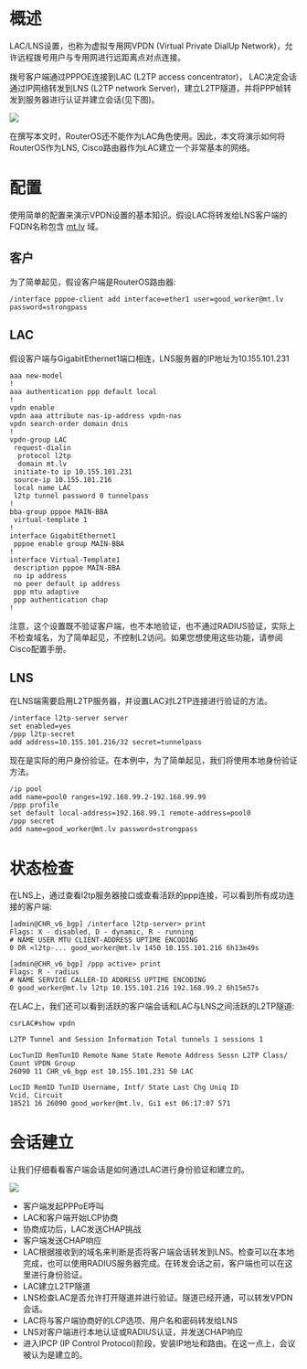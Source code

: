 # 概述

LAC/LNS设置，也称为虚拟专用网VPDN (Virtual Private DialUp Network)，允许远程拨号用户与专用网进行远距离点对点连接。

拨号客户端通过PPPOE连接到LAC (L2TP access concentrator)， LAC决定会话通过IP网络转发到LNS (L2TP network Server)，建立L2TP隧道，并将PPP帧转发到服务器进行认证并建立会话(见下图)。

  

![](https://help.mikrotik.com/docs/download/attachments/9863181/LNS_LAC_CISCO.svg?version=1&modificationDate=1583326332898&api=v2&effects=drop-shadow)

  

在撰写本文时，RouterOS还不能作为LAC角色使用。因此，本文将演示如何将RouterOS作为LNS, Cisco路由器作为LAC建立一个非常基本的网络。

# 配置

使用简单的配置来演示VPDN设置的基本知识。假设LAC将转发给LNS客户端的FQDN名称包含 [mt.lv](https://mt.lv) 域。

## 客户

为了简单起见，假设客户端是RouterOS路由器:

`/interface pppoe-client add interface=ether1 user=good_worker@mt.lv password=strongpass`

## LAC

假设客户端与GigabitEthernet1端口相连，LNS服务器的IP地址为10.155.101.231

```shell
aaa new-model
!
aaa authentication ppp default local
!
vpdn enable
vpdn aaa attribute nas-ip-address vpdn-nas
vpdn search-order domain dnis
!
vpdn-group LAC
 request-dialin
  protocol l2tp
  domain mt.lv
 initiate-to ip 10.155.101.231
 source-ip 10.155.101.216
 local name LAC
 l2tp tunnel password 0 tunnelpass
!
bba-group pppoe MAIN-BBA
 virtual-template 1
!
interface GigabitEthernet1
 pppoe enable group MAIN-BBA
!
interface Virtual-Template1
 description pppoe MAIN-BBA
 no ip address
 no peer default ip address
 ppp mtu adaptive
 ppp authentication chap
!
```

注意，这个设置既不验证客户端，也不本地验证，也不通过RADIUS验证，实际上不检查域名，为了简单起见，不控制L2访问。如果您想使用这些功能，请参阅Cisco配置手册。

## LNS

在LNS端需要启用L2TP服务器，并设置LAC对L2TP连接进行验证的方法。

```shell
/interface l2tp-server server
set enabled=yes
/ppp l2tp-secret
add address=10.155.101.216/32 secret=tunnelpass
```

现在是实际的用户身份验证。在本例中，为了简单起见，我们将使用本地身份验证方法。

```shell
/ip pool
add name=pool0 ranges=192.168.99.2-192.168.99.99
/ppp profile
set default local-address=192.168.99.1 remote-address=pool0
/ppp secret
add name=good_worker@mt.lv password=strongpass
```

# 状态检查

在LNS上，通过查看l2tp服务器接口或查看活跃的ppp连接，可以看到所有成功连接的客户端:

```shell
[admin@CHR_v6_bgp] /interface l2tp-server> print
Flags: X - disabled, D - dynamic, R - running
# NAME USER MTU CLIENT-ADDRESS UPTIME ENCODING
0 DR <l2tp-... good_worker@mt.lv 1450 10.155.101.216 6h13m49s
 
[admin@CHR_v6_bgp] /ppp active> print
Flags: R - radius
# NAME SERVICE CALLER-ID ADDRESS UPTIME ENCODING
0 good_worker@mt.lv l2tp 10.155.101.216 192.168.99.2 6h15m57s
```

在LAC上，我们还可以看到活跃的客户端会话和LAC与LNS之间活跃的L2TP隧道:

```shell
csrLAC#show vpdn
 
L2TP Tunnel and Session Information Total tunnels 1 sessions 1
 
LocTunID RemTunID Remote Name State Remote Address Sessn L2TP Class/
Count VPDN Group
26090 11 CHR_v6_bgp est 10.155.101.231 50 LAC
 
LocID RemID TunID Username, Intf/ State Last Chg Uniq ID
Vcid, Circuit
18521 16 26090 good_worker@mt.lv, Gi1 est 06:17:07 571
```

# 会话建立

让我们仔细看看客户端会话是如何通过LAC进行身份验证和建立的。

![](https://help.mikrotik.com/docs/download/attachments/9863181/LNS_LAC_Establishment.svg?version=2&modificationDate=1583326052852&api=v2&effects=drop-shadow)

- 客户端发起PPPoE呼叫
- LAC和客户端开始LCP协商
- 协商成功后，LAC发送CHAP挑战
- 客户端发送CHAP响应
- LAC根据接收到的域名来判断是否将客户端会话转发到LNS。检查可以在本地完成，也可以使用RADIUS服务器完成。在转发会话之前，客户端也可以在这里进行身份验证。
- LAC建立L2TP隧道
- LNS检查LAC是否允许打开隧道并进行验证。隧道已经开通，可以转发VPDN会话。
- LAC将与客户端协商好的LCP选项、用户名和密码转发给LNS
- LNS对客户端进行本地认证或RADIUS认证，并发送CHAP响应
- 进入IPCP (IP Control Protocol)阶段，安装IP地址和路由。在这一点上，会议被认为是建立的。